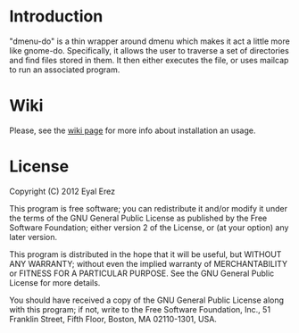 Introduction
============
"dmenu-do" is a thin wrapper around dmenu which makes it act a little more like
gnome-do. Specifically, it allows the user to traverse a set of directories and
find files stored in them. It then either executes the file, or uses mailcap to
run an associated program.

Wiki
====
Please, see the [wiki page](/oneself/dmenu-do/wiki/Introduction) for more info about installation an usage.

License
=======

Copyright (C) 2012 Eyal Erez

This program is free software; you can redistribute it and/or modify it under
the terms of the GNU General Public License as published by the Free Software
Foundation; either version 2 of the License, or (at your option) any later
version.

This program is distributed in the hope that it will be useful, but WITHOUT ANY
WARRANTY; without even the implied warranty of MERCHANTABILITY or FITNESS FOR A
PARTICULAR PURPOSE.  See the GNU General Public License for more details.

You should have received a copy of the GNU General Public License along with
this program; if not, write to the Free Software Foundation, Inc., 51 Franklin
Street, Fifth Floor, Boston, MA 02110-1301, USA.
